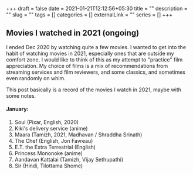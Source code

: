 +++ 
draft = false
date = 2021-01-21T12:12:56+05:30
title = ""
description = ""
slug = "" 
tags = []
categories = []
externalLink = ""
series = []
+++

## Movies I watched in 2021 (ongoing)
I ended Dec 2020 by watching quite a few movies. I wanted to get into the habit of watching movies in 2021, especially ones that are outside my comfort zone. I would like to think of this as my attempt to "practice" film appreciation. My choice of films is a mix of recommendations from streaming services and film reviewers, and some classics, and sometimes even randomly on whim.

This post basically is a record of the movies I watch in 2021, maybe with some notes.

#### January:
1. Soul (Pixar, English, 2020)
2. Kiki's delivery service (anime)
3. Maara (Tamizh, 2021, Madhavan / Shraddha Srinath)
4. The Chef (English, Jon Favreau)
5. E.T. the Extra Terrestrial (English)
6. Princess Mononoke (anime)
7. Aandavan Kattalai (Tamizh, Vijay Sethupathi)
8. Sir (Hindi, Tilottama Shome)